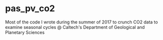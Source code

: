 # pas_pv_co2
Most of the code I wrote during the summer of 2017 to crunch CO2 data to examine seasonal cycles @ Caltech's Department of Geological and Planetary Sciences
